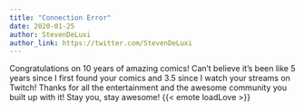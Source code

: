 ```yaml
---
title: "Connection Error"
date: 2020-01-25
author: StevenDeLuxi
author_link: https://twitter.com/StevenDeLuxi
---
```


Congratulations on 10 years of amazing comics! Can’t believe it’s been like 5 years since I first found your comics
and 3.5 since I watch your streams on Twitch! Thanks for all the entertainment and the awesome community you built
up with it! Stay you, stay awesome! {{< emote loadLove >}}
